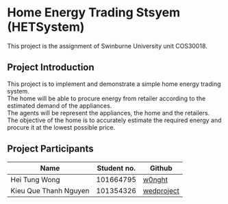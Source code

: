 # Home Energy Trading Stsyem (HETSystem)
This project is the assignment of Swinburne University unit COS30018.

## Project Introduction
This project is to implement and demonstrate a simple home energy trading system. </br>
The home will be able to procure energy from retailer according to the estimated demand of the appliances. </br>
The agents will be represent the appliances, the home and the retailers.</br>
The objective of the home is to accurately estimate the required energy and procure it at the lowest possible price.</br>

## Project Participants
| Name                  | Student no.    |                     Github                   |
| --------------------- | -------------- |----------------------------------------------|
| Hei Tung Wong         |    101664795   | [w0nght](https://github.com/w0nght)          |
| Kieu Que Thanh Nguyen |    101354326   | [wedproject](https://github.com/wedproject)  |

